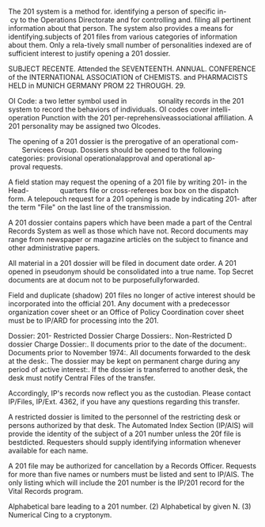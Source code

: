 The 201 system is a method for. identifying a person of specific in-                cy to the Operations Directorate and for controlling and. filing all pertinent information about that person. The system also provides a means for identifying.subjects of 201 files from various categories of information about them. Only a rela-tively small number of personalities indexed are of sufficient interest to justify opening a 201 dossier.

SUBJECT RECENTE. Attended the SEVENTEENTH. ANNUAL. CONFERENCE of the INTERNATIONAL ASSOCIATION of CHEMISTS. and PHARMACISTS HELD in MUNICH GERMANY PROM 22 THROUGH. 29.

OI Code: a two letter symbol used in                sonality records in the 201 system to record the behaviors of individuals. OI codes cover intelli-operation Punction with the 201 per-reprehensiveassociational affiliation. A 201 personality may be assigned two OIcodes.

The opening of a 201 dossier is the prerogative of an operational com-                Servicees Group. Dossiers should be opened to the following categories: provisional operationalapproval and operational ap-                proval requests.

A field station may request the opening of a 201 file by writing 201- in the Head-                quarters file or cross-referees box box on the dispatch form. A telepouch request for a 201 opening is made by indicating 201- after the term "File" on the last line of the transmission.

A 201 dossier contains papers which have been made a part of the Central Records System as well as those which have not. Record documents may range from newspaper or magazine articlės on the subject to finance and other administrative papers.

All material in a 201 dossier will be filed in document date order. A 201 opened in pseudonym should be consolidated into a true name. Top Secret documents are at docum not to be purposefullyforwarded.

Field and duplicate (shadow) 201 files no longer of active interest should be incorporated into the official 201. Any document with a predecessor organization cover sheet or an Office of Policy Coordination cover sheet must be to IP/ARD for processing into the 201.

Dossier: 201- Restricted Dossier Charge Dossiers:. Non-Restricted D dossier Charge Dossier:. Il documents prior to the date of the document:. Documents prior to November 1974:. All documents forwarded to the desk at the desk:. The dossier may be kept on permanent charge during any period of active interest:. If the dossier is transferred to another desk, the desk must notify Central Files of the transfer.

Accordingly, IP's records now reflect you as the custodian. Please contact IP/Files, IP/Ext. 4362, if you have any questions regarding this transfer.

A restricted dossier is limited to the personnel of the restricting desk or persons authorized by that desk. The Automated Index Section (IP/AIS) will provide the identity of the subject of a 201 number unless the 20f file is bestdicted. Requesters should supply identifying information whenever available for each name.

A 201 file may be authorized for cancellation by a Records Officer. Requests for more than five names or numbers must be listed and sent to IP/AIS. The only listing which will include the 201 number is the IP/201 record for the Vital Records program.

Alphabetical bare leading to a 201 number. (2) Alphabetical by given N. (3) Numerical Cing to a cryptonym.